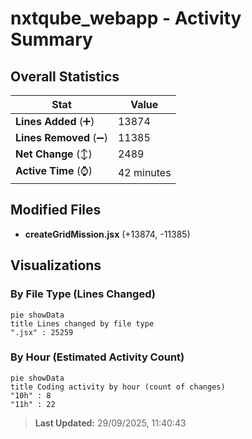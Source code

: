 # nxtqube_webapp - Activity Summary 

## Overall Statistics

| Stat                   | Value                                                             |
| ---------------------- | ----------------------------------------------------------------- |
| **Lines Added** (➕)   | 13874                                          |
| **Lines Removed** (➖) | 11385                                        |
| **Net Change** (↕)    | 2489                |
| **Active Time** (⌚)   | 42 minutes |


## Modified Files
- **createGridMission.jsx** (+13874, -11385)

## Visualizations

### By File Type (Lines Changed)

```mermaid
pie showData
title Lines changed by file type
".jsx" : 25259
```

### By Hour (Estimated Activity Count)

```mermaid
pie showData
title Coding activity by hour (count of changes)
"10h" : 8
"11h" : 22
```


> **Last Updated:** 29/09/2025, 11:40:43